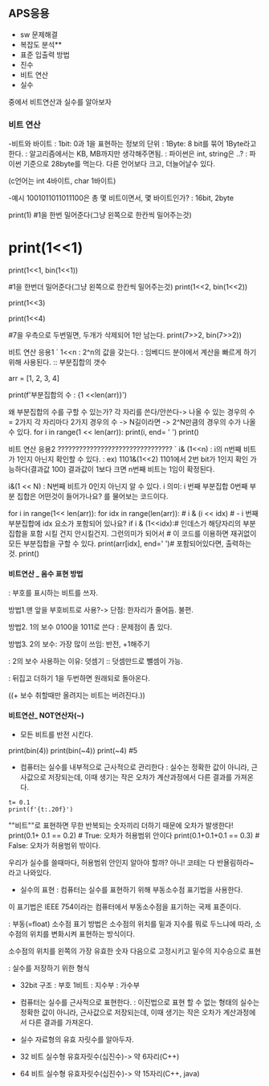 ## APS응용

- sw 문제해결
- 복잡도 분석**
- 표준 입출력 방법
- 진수
- 비트 연산
- 실수

중에서 비트연산과 실수를 알아보자

### 비트 연산

-비트와 바이트
: 1bit: 0과 1을 표현하는 정보의 단위
: 1Byte: 8 bit를 묶어 1Byte라고 한다.
: 알고리즘에서는 KB, MB까지만 생각해주면됨.
: 파이썬은 int, string은 ..?
: 파이썬 기준으로 28byte를 먹는다.
다른 언어보다 크고, 더늘어날수 있다.

(c언어는 int 4바이트, char 1바이트)

-예시
1001011011011100은 총 몇 비트이면서, 몇 바이트인가?
: 16bit, 2byte

print(1)
#1을 한번 밀어준다(그냥 왼쪽으로 한칸씩 밀어주는것)
# print(1<<1)
print(1<<1, bin(1<<1))

#1을 한번더 밀어준다(그냥 왼쪽으로 한칸씩 밀어주는것)
print(1<<2, bin(1<<2))

print(1<<3)

print(1<<4)

#7을 우측으로 두번밀면, 두개가 삭제되어 1만 남는다.
print(7>>2, bin(7>>2))


비트 연산 응용1
` 1<<n
: 2^n의 값을 갖는다.
: 임베디드 분야에서 계산을 빠르게 하기 위해 사용된다. 
:: 부분집합의 갯수

arr = [1, 2, 3, 4]

print(f'부분집합의 수 : {1 <<len(arr)}')

 왜 부분집합의 수를 구할 수 있는가?
 각 자리를 쓴다/안쓴다-> 나올 수 있는 경우의 수 = 2가지
 각 자리마다 2가지 경우의 수 -> N길이라면 -> 2^N만큼의 경우의 수가 나올 수 있다.
for i in range(1 << len(arr)):
    print(i, end= ' ')
print()


비트 연산 응용2 ????????????????????????????????
` i& (1<<n)
: i의 n번째 비트가 1인지 아닌지 확인할 수 있다. 
: ex) 1101&(1<<2)
1101에서 2번 bit가 1인지 확인 가능하다(결과값 100)
결과값이 1보다 크면 n번째 비트는 1임이 확정된다. 



i&(1 << N) : N번째 비트가 0인지 아닌지 알 수 있다.
i 의미: i 번째 부분집합
0번째 부분 집합은 어떤것이 들어가나요? 를 물어보는 코드이다.

for i in range(1<< len(arr)):
    for idx in range(len(arr)):
        # i & (i << idx)
        # - i 번째 부분집합에 idx 요소가 포함되어 있나요?
        if i & (1<<idx):# 인데스가 해당자리의 부분집합을 포함 시킬 건지 안시킬건지. 그런의미가 되어서
            # 이 코드를 이용하면 재귀없이 모든 부분집합을 구할 수 있다.
            print(arr[idx], end=' ')# 포함되어있다면, 출력하는 것.
    print()



#### 비트연산 _ 음수 표현 방법
: 부호를 표시하는 비트를 쓰자.

방법1.맨 앞을 부호비트로 사용?-> 단점: 한자리가 줄어듬. 불편.

방법2. 1의 보수
0100을
1011로 쓴다
: 문제점이 좀 있다.

방법3. 2의 보수: 가장 많이 쓰임: 반전, +1해주기

: 2의 보수 사용하는 이유: 덧셈기
:: 덧셈만드로 뺄셈이 가능.

: 뒤집고 더하기 1을 두번하면 원래되로 돌아온다. 

((+ 보수 취할때만 올려지는 비트는 버려진다.))

#### 비트연산_ NOT연산자(~)
- 모든 비트를 반전 시킨다.

print(bin(4))
print(bin(~4))
print(~4) #5

- 컴퓨터는 실수를 내부적으로 근사적으로 관리한다
: 실수는 정확한 값이 아니라, 근사값으로 저장되는데, 이때 생기는 작은 오차가 계산과정에서 다른 결과를 가져온다. 


```
t= 0.1
print(f'{t:.20f}')

```

 ""비트""로 표현하면 무한 반복되는 숫자끼리 더하기 때문에
 오차가 발생한다!
print(0.1+ 0.1 == 0.2) # True: 오차가 허용범위 안이다
print(0.1+0.1+0.1 == 0.3) # False: 오차가 허용범위 밖이다.

 우리가 실수를 쓸때마다, 허용범위 안인지 알아야 할까?
 아니! 코테는 다 반욜림하라~ 라고 나와있다.

- 실수의 표현
: 컴퓨터는 실수를 표현하기 위해 부동소수점 표기법을 사용한다.

이 표기법은 IEEE 754이라는 컴퓨터에서 부동소수점을 표기하는 국제 표준이다.

: 부동(=float) 소수점 표기 방법은 소수점의 위치를 밑과 지수를 뭐로 두느냐에 따라, 소수점의 위치를 변화시켜 표현하는 방식이다.

소수점의 위치를 왼쪽의 가장 유효한 숫자 다음으로 고정시키고 밑수의 지수승으로 표현

: 실수를 저장하기 위한 형식
-  32bit 구조
 : 부호 1비트
 : 지수부
 : 가수부

- 컴퓨터는 실수를 근사적으로 표현한다.
: 이진법으로 표현 할 수 없는 형태의 실수는 정확한 값이 아니라,
근사값으로 저장되는데, 이때 생기는 작은 오차가 계산과정에서 다른 결과를 가져온다.

- 실수 자료형의 유효 자릿수를 알아두자.
-  32 비트 실수형 유효자릿수(십진수)-> 약 6자리(C++)
-  64 비트 실수형 유효자릿수(십진수)-> 약 15자리(C++, java)